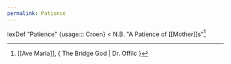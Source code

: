 ```yaml
---
permalink: Patience
---
```

lexDef "Patience" {usage::: Croen} < N.B. "A Patience of [[Mother]]s"[^PatienceCroen]

[^PatienceCroen]: [[Ave Maria]], { The Bridge God | Dr. Offilc }
